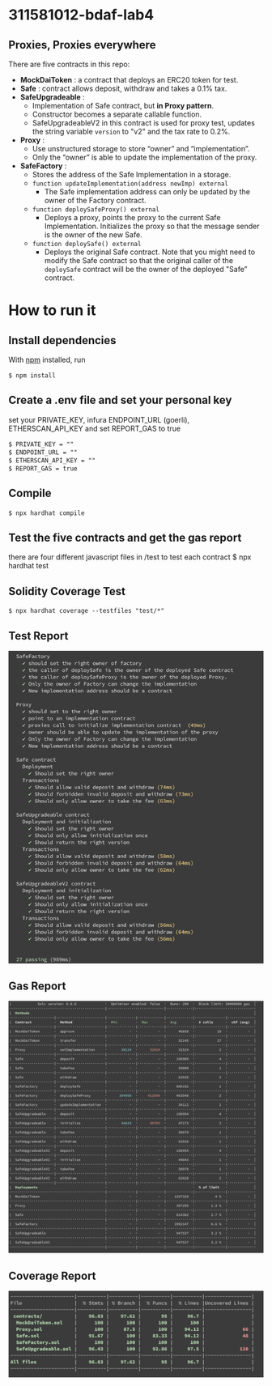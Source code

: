 # 311581012-bdaf-lab4

## Proxies, Proxies everywhere
There are five contracts in this repo:
- **MockDaiToken** : a contract that deploys an ERC20 token for test.
- **Safe** : contract allows deposit, withdraw and takes a 0.1% tax.
- **SafeUpgradeable** : 
    - Implementation of Safe contract, but **in Proxy pattern**.
    - Constructor becomes a separate callable function.
    - SafeUpgradeableV2 in this contract is used for proxy test, updates the string variable `version` to "v2" and the tax rate to 0.2%.
- **Proxy** : 
    - Use unstructured storage to store “owner” and “implementation”.
    - Only the “owner” is able to update the implementation of the proxy.
- **SafeFactory** : 
    - Stores the address of the Safe Implementation in a storage.
    - `function updateImplementation(address newImp) external`
        - The Safe implementation address can only be updated by the owner of the Factory contract.
    - `function deploySafeProxy() external`
        - Deploys a proxy, points the proxy to the current Safe Implementation. Initializes the proxy so that the message sender is the owner of the new Safe.
    - `function deploySafe() external`
        - Deploys the original Safe contract. Note that you might need to modify the Safe contract so that the original caller of the `deploySafe` contract will be the owner of the deployed "Safe” contract.



# How to run it
## Install dependencies
With [npm](https://npmjs.org/) installed, run

    $ npm install 
    
## Create a .env file and set your personal key
  set your PRIVATE_KEY, infura ENDPOINT_URL (goerli), ETHERSCAN_API_KEY and set REPORT_GAS to true
  
    $ PRIVATE_KEY = ""
    $ ENDPOINT_URL = ""
    $ ETHERSCAN_API_KEY = ""
    $ REPORT_GAS = true
    
## Compile
    $ npx hardhat compile
    
## Test the five contracts and get the gas report
there are four different javascript files in /test to test each contract
    $ npx hardhat test
 
## Solidity Coverage Test
    $ npx hardhat coverage --testfiles "test/*"


## Test Report  
 ![image](https://github.com/EPJ-coding/311581012-bdaf-lab4/blob/main/pictures/test.png)
    
## Gas Report  
 ![image](https://github.com/EPJ-coding/311581012-bdaf-lab4/blob/main/pictures/gas_report.png)

## Coverage Report  
 ![image](https://github.com/EPJ-coding/311581012-bdaf-lab4/blob/main/pictures/coverage.png)
 

